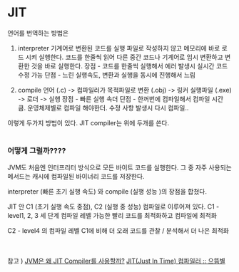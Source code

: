 # JIT
언어를 번역하는 방법은
1. interpreter
기계어로 변환된 코드를 실행 파일로 작성하지 않고 메모리에 바로 로드 시켜 실행한다. 코드를 한줄씩 읽어 다른 중간 코드나 기계어로 임시 변환하고 변환한 것을 바로 실행한다.
장점 - 코드를 한줄씩 실행해서 에러 발생시 실시간 코드 수정 가능
단점 - 느린 실행속도, 변환과 실행을 동시에 진행해서 느림

2. compile
언어 (.c) -> 컴파일러가 목적파일로 변환 (.obj) -> 링커 실행파일 (.exe) -> 로더 -> 실행
장점 - 빠른 실행 속더
단점 - 한꺼번에 컴파일해서 컴파일 시간 큼. 운영체제별로 컴파일 해야한더. 수정 사항 발생시 다시 컴파일..

이렇게 두가지 방법이 있다. JIT compiler는 위에 두개를 쓴다.
<br/></br>
### 어떻게 그럴까????
JVM도 처음엔 인터프리터 방식으로 모든 바이트 코드를 실행한다. 그 중 자주 사용되는 메서드는 캐시에 컴파일된 바이너리 코드를 저장한다. 

interpreter (빠른 초기 실행 속도) 와 compile (실행 성능 )의 장점을 합쳤다. 

JIT 안
C1 (초기 실행 속도 중점), C2 (실행 중 성능) 컴파일로 이루어져 있다.
C1 - level1, 2, 3 세 단계 컴파일 레벨
	가능한 빨리 코드를 최적화하고 컴파일에 최적화
	
C2 - level4 의 컴파일 레벨
	C1에 비해 더 오래 코드를 관찰 / 분석해서 더 나은 최적화





<br/></br>
참고 ) 	[JVM은 왜 JIT Compiler를 사용할까?](https://velog.io/@jslog/JVM%EC%9D%80-%EC%99%9C-JIT-Compiler%EB%A5%BC-%EC%82%AC%EC%9A%A9%ED%95%A0%EA%B9%8C)
		[JIT(Just In Time) 컴파일러 :: 으뜸별](https://beststar-1.tistory.com/3)
